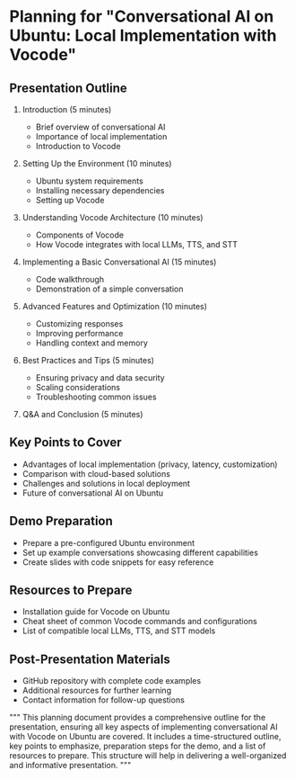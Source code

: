 # Planning for "Conversational AI on Ubuntu: Local Implementation with Vocode"

## Presentation Outline

1. Introduction (5 minutes)
   - Brief overview of conversational AI
   - Importance of local implementation
   - Introduction to Vocode

2. Setting Up the Environment (10 minutes)
   - Ubuntu system requirements
   - Installing necessary dependencies
   - Setting up Vocode

3. Understanding Vocode Architecture (10 minutes)
   - Components of Vocode
   - How Vocode integrates with local LLMs, TTS, and STT

4. Implementing a Basic Conversational AI (15 minutes)
   - Code walkthrough
   - Demonstration of a simple conversation

5. Advanced Features and Optimization (10 minutes)
   - Customizing responses
   - Improving performance
   - Handling context and memory

6. Best Practices and Tips (5 minutes)
   - Ensuring privacy and data security
   - Scaling considerations
   - Troubleshooting common issues

7. Q&A and Conclusion (5 minutes)

## Key Points to Cover

- Advantages of local implementation (privacy, latency, customization)
- Comparison with cloud-based solutions
- Challenges and solutions in local deployment
- Future of conversational AI on Ubuntu

## Demo Preparation

- Prepare a pre-configured Ubuntu environment
- Set up example conversations showcasing different capabilities
- Create slides with code snippets for easy reference

## Resources to Prepare

- Installation guide for Vocode on Ubuntu
- Cheat sheet of common Vocode commands and configurations
- List of compatible local LLMs, TTS, and STT models

## Post-Presentation Materials

- GitHub repository with complete code examples
- Additional resources for further learning
- Contact information for follow-up questions

"""
This planning document provides a comprehensive outline for the presentation,
ensuring all key aspects of implementing conversational AI with Vocode on Ubuntu
are covered. It includes a time-structured outline, key points to emphasize,
preparation steps for the demo, and a list of resources to prepare. This
structure will help in delivering a well-organized and informative presentation.
"""
